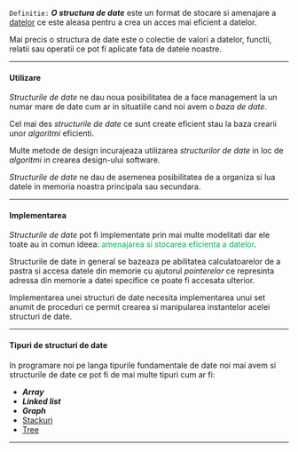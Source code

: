 `Definitie:`
_**O structura de date**_ este un format de stocare si amenajare a [datelor](Data.md) ce este aleasa pentru a crea un acces mai eficient a datelor.

Mai precis o structura de date este o colectie de valori a datelor, functii, relatii sau operatii ce pot fi aplicate fata de datele noastre. 

--- 
#### Utilizare
_Structurile de date_ ne dau noua posibilitatea de a face management la un numar mare de date cum ar in situatiile cand noi avem o _baza de date_. 

Cel mai des _structurile de date_ ce sunt create eficient stau la baza crearii unor _algoritmi_ eficienti. 

Multe metode de design incurajeaza utilizarea _structurilor de date_ in loc de _algoritmi_ in crearea design-ului software. 

_Structurile de date_ ne dau de asemenea posibilitatea de a organiza si lua datele in memoria noastra principala sau secundara. 

--- 
#### Implementarea
_Structurile de date_ pot fi implementate prin mai multe modelitati dar ele toate au in comun ideea: <span style="color:rgb(0, 176, 80)">amenajarea si stocarea eficienta a datelor</span>. 

Structurile de date in general se bazeaza pe abilitatea calculatoarelor de a pastra si accesa datele din memorie cu ajutorul _pointerelor_ ce represinta adressa din memorie a datei specifice ce poate fi accesata ulterior. 

Implementarea unei structuri de date necesita implementarea unui set anumit de proceduri ce permit crearea si manipularea instantelor acelei structuri de date. 

----
#### Tipuri de structuri de date
In programare noi pe langa tipurile fundamentale de date noi mai avem si structurile de date ce pot fi de mai multe tipuri cum ar fi: 
- _**Array**_
- _**Linked list**_ 
- _**Graph**_
- [Stackuri](Stacks.md) 
- [Tree](Trees.md)

---
